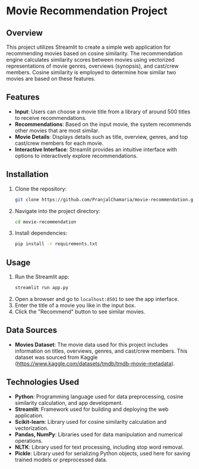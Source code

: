 
# Movie Recommendation Project

## Overview
This project utilizes Streamlit to create a simple web application for recommending movies based on cosine similarity. The recommendation engine calculates similarity scores between movies using vectorized representations of movie genres, overviews (synopsis), and cast/crew members. Cosine similarity is employed to determine how similar two movies are based on these features.

## Features
- **Input**: Users can choose a movie title from a library of around 500 titles to receive recommendations.
- **Recommendations**: Based on the input movie, the system recommends other movies that are most similar.
- **Movie Details**: Displays details such as title, overview, genres, and top cast/crew members for each movie.
- **Interactive Interface**: Streamlit provides an intuitive interface with options to interactively explore recommendations.

## Installation
1. Clone the repository:
   ```bash
   git clone https://github.com/PranjalChamaria/movie-recommendation.git
   ```
2. Navigate into the project directory:
   ```bash
   cd movie-recommendation
   ```
3. Install dependencies:
   ```bash
   pip install -r requirements.txt
   ```

## Usage
1. Run the Streamlit app:
   ```bash
   streamlit run app.py
   ```
2. Open a browser and go to `localhost:8501` to see the app interface.
3. Enter the title of a movie you like in the input box.
4. Click the "Recommend" button to see similar movies.

## Data Sources
- **Movies Dataset**: The movie data used for this project includes information on titles, overviews, genres, and cast/crew members. This dataset was sourced from Kaggle (https://www.kaggle.com/datasets/tmdb/tmdb-movie-metadata).

## Technologies Used
- **Python**: Programming language used for data preprocessing, cosine similarity calculation, and app development.
- **Streamlit**: Framework used for building and deploying the web application.
- **Scikit-learn**: Library used for cosine similarity calculation and vectorization.
- **Pandas, NumPy**: Libraries used for data manipulation and numerical operations.
- **NLTK**: Library used for text processing, including stop word removal.
- **Pickle**: Library used for serializing Python objects, used here for saving trained models or preprocessed data.

